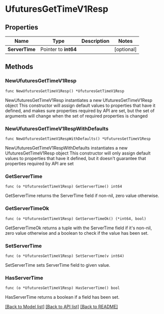 # UfuturesGetTimeV1Resp

## Properties

Name | Type | Description | Notes
------------ | ------------- | ------------- | -------------
**ServerTime** | Pointer to **int64** |  | [optional] 

## Methods

### NewUfuturesGetTimeV1Resp

`func NewUfuturesGetTimeV1Resp() *UfuturesGetTimeV1Resp`

NewUfuturesGetTimeV1Resp instantiates a new UfuturesGetTimeV1Resp object
This constructor will assign default values to properties that have it defined,
and makes sure properties required by API are set, but the set of arguments
will change when the set of required properties is changed

### NewUfuturesGetTimeV1RespWithDefaults

`func NewUfuturesGetTimeV1RespWithDefaults() *UfuturesGetTimeV1Resp`

NewUfuturesGetTimeV1RespWithDefaults instantiates a new UfuturesGetTimeV1Resp object
This constructor will only assign default values to properties that have it defined,
but it doesn't guarantee that properties required by API are set

### GetServerTime

`func (o *UfuturesGetTimeV1Resp) GetServerTime() int64`

GetServerTime returns the ServerTime field if non-nil, zero value otherwise.

### GetServerTimeOk

`func (o *UfuturesGetTimeV1Resp) GetServerTimeOk() (*int64, bool)`

GetServerTimeOk returns a tuple with the ServerTime field if it's non-nil, zero value otherwise
and a boolean to check if the value has been set.

### SetServerTime

`func (o *UfuturesGetTimeV1Resp) SetServerTime(v int64)`

SetServerTime sets ServerTime field to given value.

### HasServerTime

`func (o *UfuturesGetTimeV1Resp) HasServerTime() bool`

HasServerTime returns a boolean if a field has been set.


[[Back to Model list]](../README.md#documentation-for-models) [[Back to API list]](../README.md#documentation-for-api-endpoints) [[Back to README]](../README.md)



